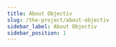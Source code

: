 ```yaml
---
title: About Objectiv
slug: /the-project/about-objectiv
sidebar_label: About Objectiv
sidebar_position: 1
---
```

